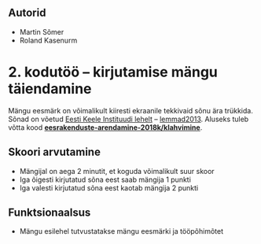 ## Autorid ##  
* Martin Sõmer  
* Roland Kasenurm  

# 2. kodutöö – kirjutamise mängu täiendamine

Mängu eesmärk on võimalikult kiiresti ekraanile tekkivaid sõnu ära trükkida. Sõnad on võetud [Eesti Keele Instituudi lehelt](http://www.eki.ee/tarkvara/wordlist/) – [lemmad2013](http://www.eki.ee/tarkvara/wordlist/lemmad2013.txt). Aluseks tuleb võtta kood **[eesrakenduste-arendamine-2018k/klahvimine](https://github.com/eesrakenduste-arendamine-2018k/klahvimine)**. 

## Skoori arvutamine ##  
* Mängijal on aega 2 minutit, et koguda võimalikult suur skoor  
* Iga õigesti kirjutatud sõna eest saab mängija 1 punkti  
* Iga valesti kirjutatud sõna eest kaotab mängija 2 punkti  

## Funktsionaalsus ##  
* Mängu esilehel tutvustatakse mängu eesmärki ja tööpõhimõtet